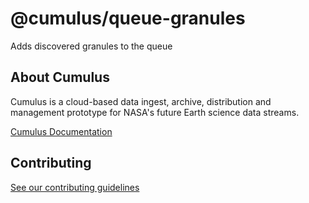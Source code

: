 # @cumulus/queue-granules

Adds discovered granules to the queue

## About Cumulus

Cumulus is a cloud-based data ingest, archive, distribution and management prototype for NASA's future Earth science data streams.

[Cumulus Documentation](https://nasa.github.io/cumulus)

## Contributing

[See our contributing guidelines](https://github.com/nasa/cumulus/blob/master/CONTRIBUTING.md)
